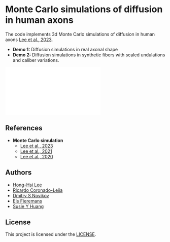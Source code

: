 # Monte Carlo simulations of diffusion in human axons

The code implements 3d Monte Carlo simulations of diffusion in human axons [Lee et al., 2023](https://doi.org/10.1101/2023.04.19.537494).

* **Demo 1:** Diffusion simulations in real axonal shape
* **Demo 2:** Diffusion simulations in synthetic fibers with scaled undulations and caliber variations.

![Axonal shapes from a human brain EM sample](./EM_sample.pdf)

## References
* **Monte Carlo simulation**
  - [Lee et al., 2023](https://doi.org/10.1101/2023.04.19.537494)
  - [Lee et al., 2021](https://doi.org/10.1016/j.jneumeth.2020.109018)
  - [Lee et al., 2020](https://doi.org/10.1016/j.neuroimage.2020.117228)

## Authors
* [Hong-Hsi Lee](https://www.nmr.mgh.harvard.edu/user/5062244)
* [Ricardo Coronado-Leija](https://www.diffusion-mri.com/who-we-are/)
* [Dmitry S Novikov](https://www.diffusion-mri.com/who-we-are/dmitry-novikov/)
* [Els Fieremans](https://www.diffusion-mri.com/who-we-are/els-fieremans/)
* [Susie Y Huang](https://www.nmr.mgh.harvard.edu/user/7054)

## License
This project is licensed under the [LICENSE](https://github.com/leehhtw/monte-carlo-3D-human-axon/blob/main/LICENSE).
